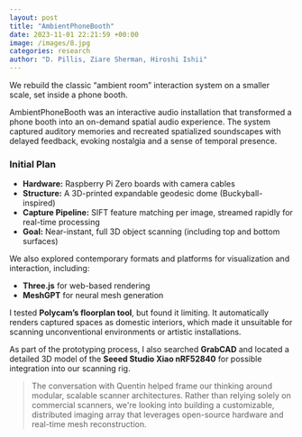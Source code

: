 ```yaml
---
layout: post
title: "AmbientPhoneBooth"
date: 2023-11-01 22:21:59 +00:00
image: /images/8.jpg
categories: research
author: "D. Pillis, Ziare Sherman, Hiroshi Ishii"
---
```


We rebuild the classic “ambient room” interaction system on a smaller scale, set inside a phone booth.

AmbientPhoneBooth was an interactive audio installation that transformed a phone booth into an on-demand spatial audio experience. The system captured auditory memories and recreated spatialized soundscapes with delayed feedback, evoking nostalgia and a sense of temporal presence.

### Initial Plan
- **Hardware:** Raspberry Pi Zero boards with camera cables  
- **Structure:** A 3D-printed expandable geodesic dome (Buckyball-inspired)  
- **Capture Pipeline:** SIFT feature matching per image, streamed rapidly for real-time processing  
- **Goal:** Near-instant, full 3D object scanning (including top and bottom surfaces)  

We also explored contemporary formats and platforms for visualization and interaction, including:
- **Three.js** for web-based rendering
- **MeshGPT** for neural mesh generation

I tested **Polycam’s floorplan tool**, but found it limiting. It automatically renders captured spaces as domestic interiors, which made it unsuitable for scanning unconventional environments or artistic installations.

As part of the prototyping process, I also searched **GrabCAD** and located a detailed 3D model of the **Seeed Studio Xiao nRF52840** for possible integration into our scanning rig.

<blockquote>
  <p>
  The conversation with Quentin helped frame our thinking around modular, scalable scanner architectures. Rather than relying solely on commercial scanners, we're looking into building a customizable, distributed imaging array that leverages open-source hardware and real-time mesh reconstruction.
  </p>
</blockquote>
